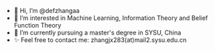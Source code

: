 - 👋 Hi, I’m @defzhangaa
- 👀 I’m interested in Machine Learning, Information Theory and Belief Function Theory
- 🌱 I’m currently pursuing a master's degree in SYSU, China
- ✨ Feel free to contact me: zhangjx283(at)mail2.sysu.edu.cn

<!---
defzhangaa/defzhangaa is a ✨ special ✨ repository because its `README.md` (this file) appears on your GitHub profile.
You can click the Preview link to take a look at your changes.
--->
